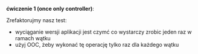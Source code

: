 **ćwiczenie 1 (once only controller)**:

Zrefaktorujmy nasz test:

- wyciąganie wersji aplikacji jest czymć co wystarczy zrobic jeden raz w ramach wątku
- użyj OOC, żeby wykonać tę operację tylko raz dla każdego wątku 